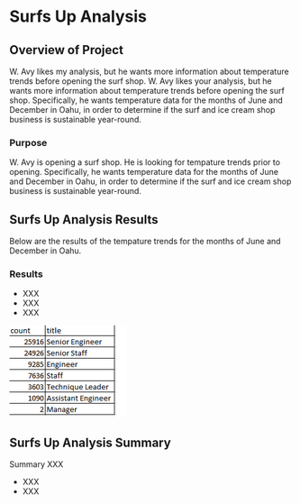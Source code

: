 # Surfs Up Analysis

## Overview of Project
W. Avy likes my analysis, but he wants more information about temperature trends before opening the surf shop. W. Avy likes your analysis, but he wants more information about temperature trends before opening the surf shop. Specifically, he wants temperature data for the months of June and December in Oahu, in order to determine if the surf and ice cream shop business is sustainable year-round.
  
### Purpose
W. Avy is opening a surf shop. He is looking for tempature trends prior to opening. Specifically, he wants temperature data for the months of June and December in Oahu, in order to determine if the surf and ice cream shop business is sustainable year-round.

## Surfs Up Analysis Results
Below are the results of the tempature trends for the months of June and December in Oahu.

### Results
- XXX
- XXX
- XXX

![Retiring](https://github.com/jag28731/Pewlett-Hackard/blob/main/Data/Retiring.png)
    
## Surfs Up Analysis Summary

Summary XXX

- XXX
- XXX
